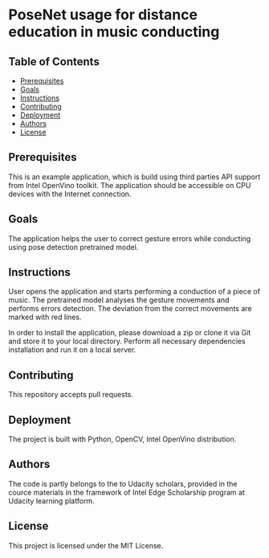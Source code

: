 # PoseNet usage for distance education in music conducting

## Table of Contents

* [Prerequisites](#prerequisites)
* [Goals](#goals)
* [Instructions](#instructions)
* [Contributing](#contributing)
* [Deployment](#deployment)
* [Authors](#authors)
* [License](#license)


## Prerequisites

This is an example application, which is build using third parties API support from Intel OpenVino toolkit. The application should be accessible on CPU devices with the Internet connection.

## Goals

The application helps the user to correct gesture errors while conducting using pose detection pretrained model.

## Instructions

User opens the application and starts performing a conduction of a piece of music. The pretrained model analyses the gesture movements and performs errors detection. The deviation from the correct movements are marked with red lines. 

In order to install the application, please download a zip or clone it via Git and store it to your local directory. Perform all necessary dependencies installation and run it on a local server.

## Contributing

This repository accepts pull requests.

## Deployment

The project is built with Python, OpenCV, Intel OpenVino distribution.

## Authors

The code is partly belongs to the to Udacity scholars, provided in the cource materials in the framework of Intel Edge Scholarship program at Udacity learning platform.

## License

This project is licensed under the MIT License.
